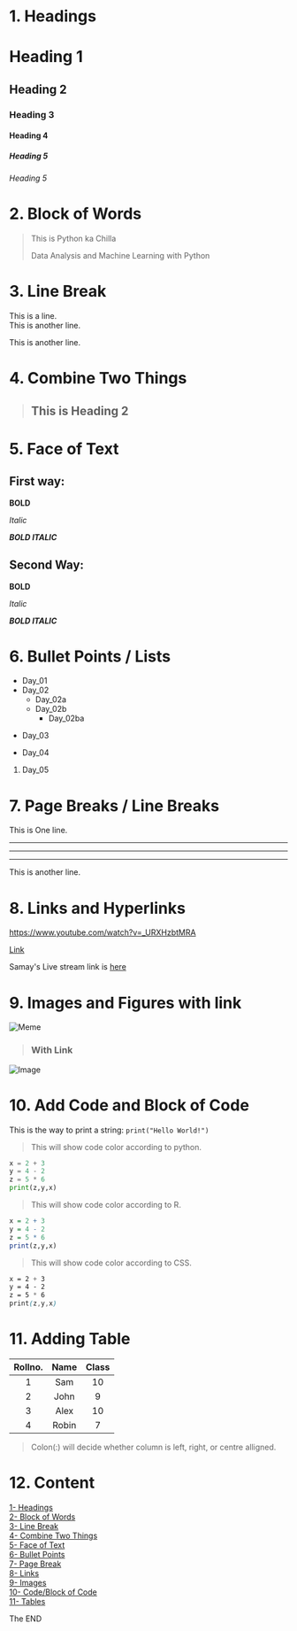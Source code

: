# 1. Headings

# Heading 1
## Heading 2
### Heading 3
#### Heading 4
##### Heading 5
###### Heading 5

# 2. Block of Words

> This is Python ka Chilla
>
> Data Analysis and Machine Learning with Python


# 3. Line Break

This is a line.\
This is another line.

This is another line.

# 4. Combine Two Things

>## This is Heading 2

# 5. Face of Text

## First way:

**BOLD**

*Italic*

***BOLD ITALIC***

## Second Way:

__BOLD__

_Italic_

___BOLD ITALIC___


# 6. Bullet Points / Lists

- Day_01
- Day_02
  - Day_02a
  - Day_02b
    - Day_02ba

+ Day_03
* Day_04
1. Day_05

# 7. Page Breaks / Line Breaks

This is One line.

---
___
***
This is another line.

# 8. Links and Hyperlinks

<https://www.youtube.com/watch?v=_URXHzbtMRA>

[Link](https://www.youtube.com/watch?v=_URXHzbtMRA)

[samay]:https://www.youtube.com/watch?v=_URXHzbtMRA

Samay's Live stream link is [here][samay]

# 9. Images and Figures with link

![Meme](meme.jpg)

>### With Link

![Image](https://images.unsplash.com/photo-1718386035366-79c8fb4f4750?q=80&w=1887&auto=format&fit=crop&ixlib=rb-4.0.3&ixid=M3wxMjA3fDB8MHxwaG90by1wYWdlfHx8fGVufDB8fHx8fA%3D%3D)

# 10. Add Code and Block of Code

This is the way to print a string: `print("Hello World!")`

>This will show code color according to python.
```python
x = 2 + 3
y = 4 - 2
z = 5 * 6
print(z,y,x)
```

>This will show code color according to R.
```R
x = 2 + 3
y = 4 - 2
z = 5 * 6
print(z,y,x)
```

>This will show code color according to CSS.
```css
x = 2 + 3
y = 4 - 2
z = 5 * 6
print(z,y,x)
```

# 11. Adding Table

| Rollno. | Name | Class|
|:---------:|:------:|:------:|
| 1       | Sam  | 10   |
| 2       | John | 9    |
| 3       | Alex | 10   |
|4        | Robin| 7    |
>Colon(:) will decide whether column is left, right, or centre alligned.

# 12. Content

[1- Headings](#1-headings)\
[2- Block of Words](#2-block-of-words)\
[3- Line Break](#3-line-break)\
[4- Combine Two Things](#4-combine-two-things)\
[5- Face of Text](#5-face-of-text)\
[6- Bullet Points](#6-bullet-points--lists)\
[7- Page Break](#7-page-breaks--line-breaks)\
[8- Links](#8-links-and-hyperlinks)\
[9- Images](#9-images-and-figures-with-link)\
[10- Code/Block of Code](#10-add-code-and-block-of-code)\
[11- Tables](#11-adding-table)

The END
